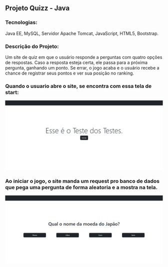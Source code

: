 ## Projeto Quizz - Java
### Tecnologias: 
Java EE, MySQL, Servidor Apache Tomcat, JavaScript, HTML5, Bootstrap.

### Descrição do Projeto: 
Um site de quiz em que o usuário responde a perguntas com quatro opções de respostas. Caso a resposta esteja certa, ele passa para a próxima pergunta, ganhando um ponto. Se errar, o jogo acaba e o usuário recebe a chance de registrar seus pontos e ver sua posição no ranking.

### Quando o usuario abre o site, se encontra com essa tela de start:
<img src="src/main/webapp/imagens/screenshot1.png">

### Ao iniciar o jogo, o site manda um request pro banco de dados que pega uma pergunta de forma aleatoria e a mostra na tela.
<img src="src/main/webapp/imagens/screenshot2.png">
